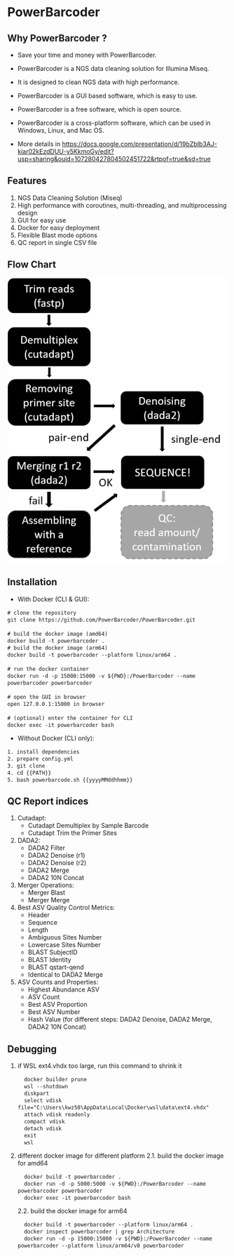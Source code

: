 # PowerBarcoder

## Why PowerBarcoder ?

- Save your time and money with PowerBarcoder.
- PowerBarcoder is a NGS data cleaning solution for Illumina Miseq.
- It is designed to clean NGS data with high performance.
- PowerBarcoder is a GUI based software, which is easy to use.
- PowerBarcoder is a free software, which is open source.
- PowerBarcoder is a cross-platform software, which can be used in Windows, Linux, and Mac OS.

- More details
  in https://docs.google.com/presentation/d/19bZbIb3AJ-kiar02kEzdDUU-y5KkmoGy/edit?usp=sharing&ouid=107280427804502451722&rtpof=true&sd=true

## Features

1. NGS Data Cleaning Solution (Miseq)
2. High performance with coroutines, multi-threading, and multiprocessing design
3. GUI for easy use
4. Docker for easy deployment
5. Flexible Blast mode options
6. QC report in single CSV file

## Flow Chart

![pipeline](https://github.com/PowerBarcoder/PowerBarcoder/blob/main/pipeline.png)

## Installation

- With Docker (CLI & GUI):

```
# clone the repository
git clone https://github.com/PowerBarcoder/PowerBarcoder.git

# build the docker image (amd64)
docker build -t powerbarcoder .
# build the docker image (arm64)
docker build -t powerbarcoder --platform linux/arm64 .

# run the docker container
docker run -d -p 15000:15000 -v ${PWD}:/PowerBarcoder --name powerbarcoder powerbarcoder

# open the GUI in browser
open 127.0.0.1:15000 in browser

# (optional) enter the container for CLI
docker exec -it powerbarcoder bash
```

- Without Docker (CLI only):

```
1. install dependencies
2. prepare config.yml
3. git clone
4. cd {{PATH}}
5. bash powerbarcode.sh {{yyyyMMddhhmm}}
```

## QC Report indices

1. Cutadapt:
    - Cutadapt Demultiplex by Sample Barcode
    - Cutadapt Trim the Primer Sites
2. DADA2:
    - DADA2 Filter
    - DADA2 Denoise (r1)
    - DADA2 Denoise (r2)
    - DADA2 Merge
    - DADA2 10N Concat
3. Merger Operations:
    - Merger Blast
    - Merger Merge
4. Best ASV Quality Control Metrics:
    - Header
    - Sequence
    - Length
    - Ambiguous Sites Number
    - Lowercase Sites Number
    - BLAST SubjectID
    - BLAST Identity
    - BLAST qstart-qend
    - Identical to DADA2 Merge
5. ASV Counts and Properties:
    - Highest Abundance ASV
    - ASV Count
    - Best ASV Proportion
    - Best ASV Number
    - Hash Value (for different steps: DADA2 Denoise, DADA2 Merge, DADA2 10N Concat)

## Debugging

1. if WSL ext4.vhdx too large, run this command to shrink it
   ```
     docker builder prune
     wsl --shutdown
     diskpart
     select vdisk file="C:\Users\kwz50\AppData\Local\Docker\wsl\data\ext4.vhdx"
     attach vdisk readonly
     compact vdisk
     detach vdisk
     exit
     wsl
   ```
2. different docker image for different platform
   2.1. build the docker image for amd64
   ```
     docker build -t powerbarcoder .
     docker run -d -p 5000:5000 -v ${PWD}:/PowerBarcoder --name powerbarcoder powerbarcoder
     docker exec -it powerbarcoder bash
   ```
   2.2. build the docker image for arm64
   ```
     docker build -t powerbarcoder --platform linux/arm64 .
     docker inspect powerbarcoder | grep Architecture
     docker run -d -p 15000:15000 -v ${PWD}:/PowerBarcoder --name powerbarcoder --platform linux/arm64/v8 powerbarcoder
   ```